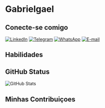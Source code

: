 # Gabrielgael

## Conecte-se comigo
[![LinkedIn](https://img.shields.io/badge/LinkedIn-0077B5?style=for-the-badge&logo=linkedin&logoColor=white)](https://www.linkedin.com/in/gabriel-santos-2652082b3)
[![Telegram](https://img.shields.io/badge/Telegram-000?style=for-the-badge&logo=telegram&logoColor=2CA5E0)](https://t.me/Gabrielgael)
[![WhatsApp](https://img.shields.io/badge/WhatsApp-25D366?style=for-the-badge&logo=whatsapp&logoColor=white)](https://wa.me/5511957540951)
[![E-mail](https://img.shields.io/badge/-Email-000?style=for-the-badge&logo=microsoft-outlook&logoColor=007BFF)](mailto:gabrielivonete03@gmail.com)
## Habilidades


## GitHub Status
![GitHub Stats](https://github-readme-stats.vercel.app/api?username=Gabrielgael&theme=transparent&bg_color=000&border_color=30A3DC&show_icons=true&icon_color=30A3DC&title_color=E94D5F&text_color=FFF)

## Minhas Contribuiçoes
